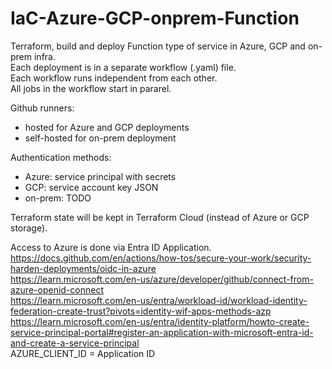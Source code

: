 # IaC-Azure-GCP-onprem-Function
Terraform, build and deploy Function type of service in Azure, GCP and on-prem infra.  
Each deployment is in a separate workflow (.yaml) file.  
Each workflow runs independent from each other.  
All jobs in the workflow start in pararel.  

Github runners:
- hosted for Azure and GCP deployments  
- self-hosted for on-prem deployment  

Authentication methods:
- Azure: service principal with secrets  
- GCP: service account key JSON  
- on-prem: TODO

Terraform state will be kept in Terraform Cloud (instead of Azure or GCP storage).  

Access to Azure is done via Entra ID Application.  
https://docs.github.com/en/actions/how-tos/secure-your-work/security-harden-deployments/oidc-in-azure  
https://learn.microsoft.com/en-us/azure/developer/github/connect-from-azure-openid-connect  
https://learn.microsoft.com/en-us/entra/workload-id/workload-identity-federation-create-trust?pivots=identity-wif-apps-methods-azp  
https://learn.microsoft.com/en-us/entra/identity-platform/howto-create-service-principal-portal#register-an-application-with-microsoft-entra-id-and-create-a-service-principal  
AZURE_CLIENT_ID = Application ID